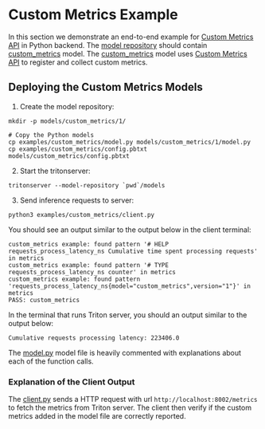<!--
# Copyright 2023, NVIDIA CORPORATION & AFFILIATES. All rights reserved.
#
# Redistribution and use in source and binary forms, with or without
# modification, are permitted provided that the following conditions
# are met:
#  * Redistributions of source code must retain the above copyright
#    notice, this list of conditions and the following disclaimer.
#  * Redistributions in binary form must reproduce the above copyright
#    notice, this list of conditions and the following disclaimer in the
#    documentation and/or other materials provided with the distribution.
#  * Neither the name of NVIDIA CORPORATION nor the names of its
#    contributors may be used to endorse or promote products derived
#    from this software without specific prior written permission.
#
# THIS SOFTWARE IS PROVIDED BY THE COPYRIGHT HOLDERS ``AS IS'' AND ANY
# EXPRESS OR IMPLIED WARRANTIES, INCLUDING, BUT NOT LIMITED TO, THE
# IMPLIED WARRANTIES OF MERCHANTABILITY AND FITNESS FOR A PARTICULAR
# PURPOSE ARE DISCLAIMED.  IN NO EVENT SHALL THE COPYRIGHT OWNER OR
# CONTRIBUTORS BE LIABLE FOR ANY DIRECT, INDIRECT, INCIDENTAL, SPECIAL,
# EXEMPLARY, OR CONSEQUENTIAL DAMAGES (INCLUDING, BUT NOT LIMITED TO,
# PROCUREMENT OF SUBSTITUTE GOODS OR SERVICES; LOSS OF USE, DATA, OR
# PROFITS; OR BUSINESS INTERRUPTION) HOWEVER CAUSED AND ON ANY THEORY
# OF LIABILITY, WHETHER IN CONTRACT, STRICT LIABILITY, OR TORT
# (INCLUDING NEGLIGENCE OR OTHERWISE) ARISING IN ANY WAY OUT OF THE USE
# OF THIS SOFTWARE, EVEN IF ADVISED OF THE POSSIBILITY OF SUCH DAMAGE.
-->

# Custom Metrics Example

In this section we demonstrate an end-to-end example for
[Custom Metrics API](../../README.md#custom-metrics) in Python backend. The
[model repository](https://github.com/triton-inference-server/server/blob/main/docs/user_guide/model_repository.md)
should contain [custom_metrics](./model.py) model. The
[custom_metrics](./model.py) model uses
[Custom Metrics API](../../README.md#custom-metrics) to register and collect
custom metrics. 

## Deploying the Custom Metrics Models

1. Create the model repository:

```console
mkdir -p models/custom_metrics/1/

# Copy the Python models
cp examples/custom_metrics/model.py models/custom_metrics/1/model.py
cp examples/custom_metrics/config.pbtxt models/custom_metrics/config.pbtxt
```

2. Start the tritonserver:

```
tritonserver --model-repository `pwd`/models
```

3. Send inference requests to server:

```
python3 examples/custom_metrics/client.py
```

You should see an output similar to the output below in the client terminal:

```
custom_metrics example: found pattern '# HELP requests_process_latency_ns Cumulative time spent processing requests' in metrics
custom_metrics example: found pattern '# TYPE requests_process_latency_ns counter' in metrics
custom_metrics example: found pattern 'requests_process_latency_ns{model="custom_metrics",version="1"}' in metrics
PASS: custom_metrics
```

In the terminal that runs Triton server, you should an output similar to the
output below:
```
Cumulative requests processing latency: 223406.0
```

The [model.py](./model.py) model file is heavily commented with
explanations about each of the function calls.

### Explanation of the Client Output

The [client.py](./client.py) sends a HTTP request with url
`http://localhost:8002/metrics` to fetch the metrics from Triton server. The
client then verify if the custom metrics added in the model file are correctly
reported.
